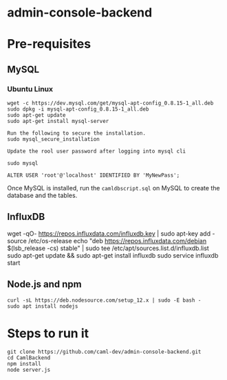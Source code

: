 # admin-console-backend

# Pre-requisites
## MySQL

### Ubuntu Linux
```
wget -c https://dev.mysql.com/get/mysql-apt-config_0.8.15-1_all.deb
sudo dpkg -i mysql-apt-config_0.8.15-1_all.deb
sudo apt-get update
sudo apt-get install mysql-server

Run the following to secure the installation.
sudo mysql_secure_installation

Update the rool user password after logging into mysql cli

sudo mysql

ALTER USER 'root'@'localhost' IDENTIFIED BY 'MyNewPass';

```

Once MySQL is installed, run the `camldbscript.sql` on MySQL to create the database and the tables.


## InfluxDB
wget -qO- https://repos.influxdata.com/influxdb.key | sudo apt-key add -
source /etc/os-release
echo "deb https://repos.influxdata.com/debian $(lsb_release -cs) stable" | sudo tee /etc/apt/sources.list.d/influxdb.list
sudo apt-get update && sudo apt-get install influxdb
sudo service influxdb start


## Node.js and npm
```
curl -sL https://deb.nodesource.com/setup_12.x | sudo -E bash -
sudo apt install nodejs
```

# Steps to run it

```
git clone https://github.com/caml-dev/admin-console-backend.git
cd CamlBackend
npm install
node server.js
```
